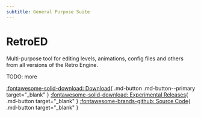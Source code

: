 ```yaml
---
subtitle: General Purpose Suite
---
```


# RetroED

Multi-purpose tool for editing levels, animations, config files and others from all versions of the Retro Engine.

TODO: more

[:fontawesome-solid-download: Download](https://github.com/RSDKModding/RetroED/releases){ .md-button .md-button--primary target="_blank" }
[:fontawesome-solid-download: Experimental Releases](https://github.com/RSDKModding/RetroED/actions "You must be signed into GitHub to download the experimental releases."){ .md-button target="_blank" }
[:fontawesome-brands-github: Source Code](https://github.com/RSDKModding/RetroED){ .md-button target="_blank" }